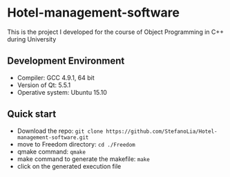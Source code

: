 # Hotel-management-software
This is the project I developed for the course of Object Programming in C++ during University

## Development Environment
* Compiler: GCC 4.9.1, 64 bit
* Version of Qt: 5.5.1
* Operative system: Ubuntu 15.10

## Quick start
* Download the repo: `git clone https://github.com/StefanoLia/Hotel-management-software.git`
* move to Freedom directory: `cd ./Freedom`
* qmake command: `qmake`
* make command to generate the makefile: `make`
* click on the generated execution file
